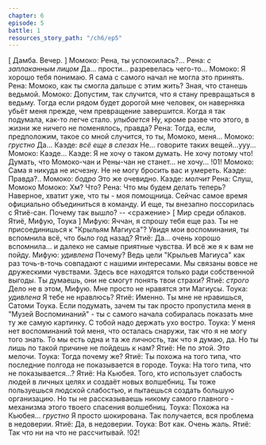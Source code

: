 ```yaml
---
chapter: 6
episode: 5
battle: 1
resources_story_path: "/ch6/ep5"
---
```

[ Дамба. Вечер. ]
Момоко: Рена, ты успокоилась?...
Рена: *с заплаканным лицом* Да... прости... разревелась чего-то...
Момоко: Я хорошо тебя понимаю. Я сама с самого начал не могла это принять.
Рена: Момоко, как ты смогла дальше с этим жить? Зная, что станешь ведьмой.
Момоко: Допустим, так случится, что я стану превращаться в ведьму. Тогда если рядом будет дорогой мне человек, он наверняка убьёт меня прежде, чем превращение завершится. Когда я так подумала, как-то легче стало. *улыбается* Ну, кроме разве что этого, в жизни же ничего не поменялось, правда?
Рена: Тогда, если, предположим, такое со мной случится, то ты, Момоко, меня...
Момоко: *грустно* Да...
Каэде: *всё еще в слезах* Не... говорите таких вещей...ууу...
Момоко: Каэде...
Каэде: Я не хочу о таком думать. Не хочу потому что! Думать, что Момоко-чан и Рены-чан не станет... не хочу...
!01!
Момоко: Сама я никуда не исчезну. Не не могу бросить вас и умереть.
Каэде: Правда?..
Момоко: *бодро* Это же очевидно.
Каэде: *молчит*
Рена: Слуш, Момоко
Момоко: Хм? Что?
Рена: Что мы будем делать теперь? Наверное, хватит уже, что ты - моя помощница. Сейчас самое время официально объединиться в команду. И еще, ты внезапно поссорилась с Ятиё-сан. Почему так вышло?
-- <сражение>
[ Мир среди облаков. Ятиё, Мифую, Тоука ]
Мифую: Яччан, я спрошу тебя еще раз. Ты не присоединишься к "Крыльям Магиуса"? Увидя мои воспоминания, ты вспомнила всё, что было год назад?
Ятиё: Да... очень хорошо вспомнила... и далеко не самые приятные чувства. И всё же я к вам не пойду.
Мифую: *удивлена* Почему? Ведь цели "Крыльев Магиуса" как раз точь-в-точь совпадают с нашими интересами. Мы связаны вовсе не дружескими чувствами. Здесь все находятся только ради собственной выгоды. Ты думаешь, они не смогут понять твои страхи?
Ятиё: *строго* Дело не в этом, Мифую. Мне просто не нравятся эти Магиусы.
Тоука: *удивлена* Я тебе не нравлюсь?
Ятиё: Именно. Ты мне не нравишься, Сатоми Тоука. Если подумать, зачем ты так просто пропустила меня в "Музей Воспоминаний" - ты с самого начала собиралась показать мне ту же самую картинку. С тобой надо держать ухо востро.
Тоука: У меня нет воспоминаний той меня, что осталась снаружи, так что я не могу того знать. То мы есть одна и та же личность, так что я думаю, да. Но ты лишь по такой причине не пойдешь к нам?
Ятиё: Не по этой. Это мелочи.
Тоука: Тогда почему же?
Ятиё: Ты похожа на того типа, что последние полгода не показывается в городе.
Тоука: На того типа, что не показывается...?
Ятиё: На Кьюбея. Того, кто использует слабость людей в личных целях и создаёт новых волшебниц. Ты тоже пользуешься людской слабостью, и пытаешься создать большую организацию. Но ты не рассказываешь никому самого главного - механизма этого твоего спасения волшебниц.
Тоука: Похожа на Кьюбея... *грустно* Я просто шокирована. Так получается, вся проблема в недоверии.
Ятиё: Да, в недоверии.
Тоука: Вот как. Очень жаль.
Ятиё: Так что ни на что не рассчитывай.
!02!
